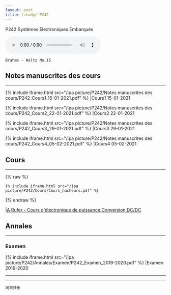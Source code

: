 ```yaml
---
layout: post
title: /study/ P242
---
```


P242 Systèmes Electroniques Embarqués

<audio loop="loop" controls="controls">
  <source src="https://raw.githubusercontent.com/startadaywithasmile/startadaywithasmile.github.io/master/ipa%20picture/P242/Brahms_-_Waltz_No.15.mp3" />
</audio>

`Brahms - Waltz No.15`

## Notes manuscrites des cours ##
----

{% include iframe.html src="/ipa picture/P242/Notes manuscrites des cours/P242_Cours1_15-01-2021.pdf" %}
|Cours1 15-01-2021


{% include iframe.html src="/ipa picture/P242/Notes manuscrites des cours/P242_Cours2_22-01-2021.pdf" %}
|Cours2 22-01-2021


{% include iframe.html src="/ipa picture/P242/Notes manuscrites des cours/P242_Cours3_29-01-2021.pdf" %}
|Cours3 29-01-2021


{% include iframe.html src="/ipa picture/P242/Notes manuscrites des cours/P242_Cours4_05-02-2021.pdf" %}
|Cours4 05-02-2021

## Cours ##
----

{% raw %}

```liquid
{% include iframe.html src="/ipa picture/P242/Cours/Cours_hacheurs.pdf" %}
```

{% endraw %}

|[A Rufer - Cours d'électronique de puissance Conversion DC/DC](http://ljegouzo56.free.fr/ELECTRONIQUE/COURS/Alimentations/Cours_hacheurs.pdf)


## Annales ##
----

### Examen ###

{% include iframe.html src="/ipa picture/P242/Annales/Examen/P242_Examen_2019-2020.pdf" %}
|Examen 2019-2020 

----
****

`周末快乐`
